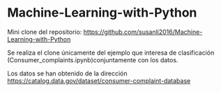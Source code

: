# Machine-Learning-with-Python

Mini clone del repositorio: https://github.com/susanli2016/Machine-Learning-with-Python

Se realiza el clone únicamente del ejemplo que interesa de clasificación (Consumer_complaints.ipynb)conjuntamente con los datos.

Los datos se han obtenido de la dirección https://catalog.data.gov/dataset/consumer-complaint-database
